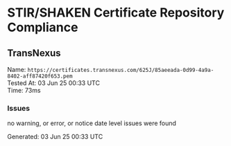 # STIR/SHAKEN Certificate Repository Compliance

## TransNexus

Name: `https://certificates.transnexus.com/625J/85aeeada-0d99-4a9a-8402-aff87420f653.pem`\
Tested At: 03 Jun 25 00:33 UTC\
Time: 73ms

### Issues

no warning, or error, or notice date level issues were found

Generated: 03 Jun 25 00:33 UTC